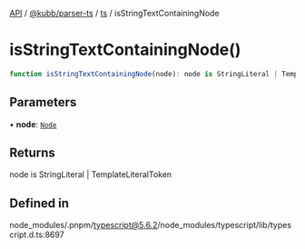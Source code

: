[API](../../../../../packages.md) / [@kubb/parser-ts](../../../index.md) / [ts](../index.md) / isStringTextContainingNode

# isStringTextContainingNode()

```ts
function isStringTextContainingNode(node): node is StringLiteral | TemplateLiteralToken
```

## Parameters

• **node**: [`Node`](../interfaces/Node.md)

## Returns

node is StringLiteral \| TemplateLiteralToken

## Defined in

node\_modules/.pnpm/typescript@5.6.2/node\_modules/typescript/lib/typescript.d.ts:8697
